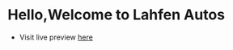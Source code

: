 # Hello,Welcome to Lahfen Autos

- Visit live preview [here](lahfen-brandy.github.io/Lahfen-Autos/)
